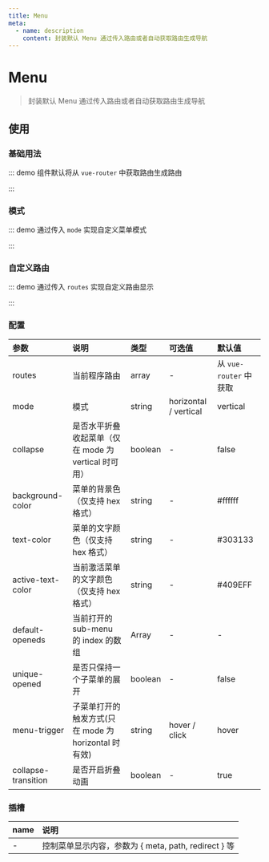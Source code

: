 ```yaml
---
title: Menu
meta:
  - name: description
    content: 封装默认 Menu 通过传入路由或者自动获取路由生成导航
---
```


# Menu

> 封装默认 Menu 通过传入路由或者自动获取路由生成导航

## 使用

### 基础用法

::: demo 组件默认将从 `vue-router` 中获取路由生成路由

<template>
  <pro-menu />
</template>

:::

### 模式

::: demo 通过传入 `mode` 实现自定义菜单模式

<template>
  <pro-radio-button
    v-model="mode"
    :data="data"
  />
  <pro-menu :mode="mode" />
</template>

<script>
import { ref } from 'vue'

export default {
  setup() {
    const mode = ref('horizontal')
    const data = [
      { value: 'vertical', label: '垂直' },
      { value: 'horizontal', label: '水平' },
    ]

    return {
      mode,
    }
  }
}
</script>

:::

### 自定义路由

::: demo 通过传入 `routes` 实现自定义路由显示

<template>
  <pro-menu :routes="routes" />
</template>

<script>
import { computed } from 'vue'
import { useRouter } from 'vue-router'

export default {
  setup() {
    const router = useRouter()
    const routes = computed(() => {
      const _routes = router.options.routes
      return _routes.find(item => {
        return item.path === '/zh-CN/components/'
      })?.children || []
    })

    return {
      routes,
    }
  }
}
</script>

:::

### 配置

| 参数                | 说明                                                 | 类型    | 可选值                | 默认值                 |
| :------------------ | :--------------------------------------------------- | :------ | :-------------------- | :--------------------- |
| routes              | 当前程序路由                                         | array   | -                     | 从 `vue-router` 中获取 |
| mode                | 模式                                                 | string  | horizontal / vertical | vertical               |
| collapse            | 是否水平折叠收起菜单（仅在 mode 为 vertical 时可用） | boolean | -                     | false                  |
| background-color    | 菜单的背景色（仅支持 hex 格式）                      | string  | -                     | #ffffff                |
| text-color          | 菜单的文字颜色（仅支持 hex 格式）                    | string  | -                     | #303133                |
| active-text-color   | 当前激活菜单的文字颜色（仅支持 hex 格式）            | string  | -                     | #409EFF                |
| default-openeds     | 当前打开的 sub-menu 的 index 的数组                  | Array   | -                     | -                      |
| unique-opened       | 是否只保持一个子菜单的展开                           | boolean | -                     | false                  |
| menu-trigger        | 子菜单打开的触发方式(只在 mode 为 horizontal 时有效) | string  | hover / click         | hover                  |
| collapse-transition | 是否开启折叠动画                                     | boolean | -                     | true                   |

### 插槽

| name | 说明                                                 |
| :--- | :--------------------------------------------------- |
| -    | 控制菜单显示内容，参数为 { meta, path, redirect } 等 |
